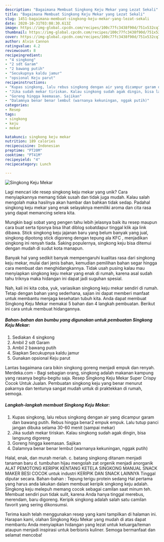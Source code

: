 ```yaml
---
description: "Bagaimana Membuat Singkong Keju Mekar yang Lezat Sekali"
title: "Bagaimana Membuat Singkong Keju Mekar yang Lezat Sekali"
slug: 1451-bagaimana-membuat-singkong-keju-mekar-yang-lezat-sekali
date: 2020-10-31T03:08:30.613Z
image: https://img-global.cpcdn.com/recipes/100c77fc3438f90d/751x532cq70/singkong-keju-mekar-foto-resep-utama.jpg
thumbnail: https://img-global.cpcdn.com/recipes/100c77fc3438f90d/751x532cq70/singkong-keju-mekar-foto-resep-utama.jpg
cover: https://img-global.cpcdn.com/recipes/100c77fc3438f90d/751x532cq70/singkong-keju-mekar-foto-resep-utama.jpg
author: Alvin Cannon
ratingvalue: 4.2
reviewcount: 8
recipeingredient:
- "4 singkong"
- "2 sdt Garam"
- "2 bawang putih"
- "Secukupnya kaldu jamur"
- "opsional Keju parut"
recipeinstructions:
- "Kupas singkong, lalu rebus singkong dengan air yang dicampur garam dan bawang putih. Rebus hingga benar2 empuk empuk. Lalu tutup panci jangan dibuka selama 30-60 menit (sampai mekar)"
- "Jika sudah mekar tiriskan. Kalau singkong sudah agak dingin, bisa langsung digoreng"
- "Goreng hingga keemasan. Sajikan"
- "Dalamnya benar benar lembut (warnanya kekuningan, nggak putih)"
categories:
- Resep
tags:
- singkong
- keju
- mekar

katakunci: singkong keju mekar 
nutrition: 189 calories
recipecuisine: Indonesian
preptime: "PT20M"
cooktime: "PT41M"
recipeyield: "4"
recipecategory: Lunch

---
```



![Singkong Keju Mekar](https://img-global.cpcdn.com/recipes/100c77fc3438f90d/751x532cq70/singkong-keju-mekar-foto-resep-utama.jpg)

Lagi mencari ide resep singkong keju mekar yang unik? Cara menyiapkannya memang tidak susah dan tidak juga mudah. Kalau salah mengolah maka hasilnya akan hambar dan bahkan tidak sedap. Padahal singkong keju mekar yang enak selayaknya memiliki aroma dan cita rasa yang dapat memancing selera kita.

Mungkin bagi sobat yang pengen tahu lebih jelasnya baik itu resep maupun cara buat serta tipsnya bisa lihat diblog sobatdapur tinggal klik aja link dibawa. Stick singkong keju jajanan baru yang belum banyak yang jual, singkong dipotong stick digoreng dengan tepung ala KFC , menjadikan singkong ini renyah tiada. Saking populernya, singkong keju bisa ditemui dengan mudah di sudut kota manapun.

Banyak hal yang sedikit banyak mempengaruhi kualitas rasa dari singkong keju mekar, mulai dari jenis bahan, kemudian pemilihan bahan segar hingga cara membuat dan menghidangkannya. Tidak usah pusing kalau mau menyiapkan singkong keju mekar yang enak di rumah, karena asal sudah tahu triknya maka hidangan ini dapat jadi suguhan spesial.


Nah, kali ini kita coba, yuk, variasikan singkong keju mekar sendiri di rumah. Tetap dengan bahan yang sederhana, sajian ini dapat memberi manfaat untuk membantu menjaga kesehatan tubuh kita. Anda dapat membuat Singkong Keju Mekar memakai 5 bahan dan 4 langkah pembuatan. Berikut ini cara untuk membuat hidangannya.

<!--inarticleads1-->

##### Bahan-bahan dan bumbu yang digunakan untuk pembuatan Singkong Keju Mekar:

1. Sediakan 4 singkong
1. Ambil 2 sdt Garam
1. Ambil 2 bawang putih
1. Siapkan Secukupnya kaldu jamur
1. Gunakan opsional Keju parut


Lantas bagaimana cara bikin singkong goreng menjadi empuk dan renyah. Merdeka.com - Bagi sebagian orang, singkong adalah makanan kampung yang rasanya begitu-begitu saja. Resep Singkong Keju Mekar Super Crispy Cocok Untuk Jualan. Pembuatan singkong keju yang benar menurut pakarnya dan tentunya sangat mudah untuk di praktekkan di rumah, semoga. 

<!--inarticleads2-->

##### Langkah-langkah membuat Singkong Keju Mekar:

1. Kupas singkong, lalu rebus singkong dengan air yang dicampur garam dan bawang putih. Rebus hingga benar2 empuk empuk. Lalu tutup panci jangan dibuka selama 30-60 menit (sampai mekar)
1. Jika sudah mekar tiriskan. Kalau singkong sudah agak dingin, bisa langsung digoreng
1. Goreng hingga keemasan. Sajikan
1. Dalamnya benar benar lembut (warnanya kekuningan, nggak putih)


Halal, enak, dan murah meriah. c. batang singkong ditanam menjadi tanaman baru d. tumbuhan hijau mengolah zat orgenik menjadi anorganik ALAT PEMOTONG KERIPIK KENTANG KETELA SINGKONG MANUAL SNACK MAKER BESI COCOK untuk industri KERIPIK DAN SNACK LAINNYA Tinggal diputar secara. Bahan-bahan : Tepung terigu protein sedang Hal pertama yang harus anda lakukan dalam membuat keripik singkong keju adalah. Singkong keju melepuh memang cocok sebagai camilan saat minum teh. Membuat sendiri pun tidak sulit, karena Anda hanya tinggal merebus, merendam, baru digoreng. Keripik singkong adalah salah satu camilan favorit yang sering dikonsumsi. 

Terima kasih telah menggunakan resep yang kami tampilkan di halaman ini. Harapan kami, olahan Singkong Keju Mekar yang mudah di atas dapat membantu Anda menyiapkan hidangan yang lezat untuk keluarga/teman ataupun menjadi inspirasi untuk berbisnis kuliner. Semoga bermanfaat dan selamat mencoba!
